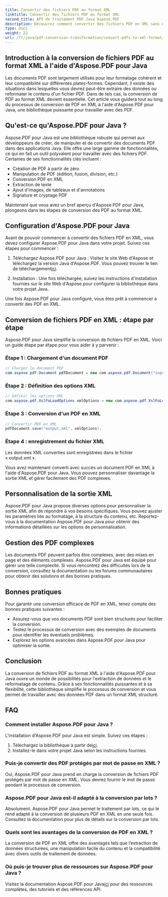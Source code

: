 ```yaml
---
title: Convertir des fichiers PDF au format XML
linktitle: Convertir des fichiers PDF au format XML
second_title: API de traitement PDF Java Aspose.PDF
description: Découvrez comment convertir des fichiers PDF en XML sans effort avec Aspose.PDF pour Java. Guide étape par étape et bonnes pratiques pour une conversion efficace.
type: docs
weight: 22
url: /fr/java/pdf-conversion-transformation/convert-pdfs-to-xml-format/
---
```


## Introduction à la conversion de fichiers PDF au format XML à l'aide d'Aspose.PDF pour Java

Les documents PDF sont largement utilisés pour leur formatage cohérent et leur compatibilité sur différentes plates-formes. Cependant, il existe des situations dans lesquelles vous devrez peut-être extraire des données ou reformater le contenu d'un fichier PDF. Dans de tels cas, la conversion de PDF au format XML devient essentielle. Cet article vous guidera tout au long du processus de conversion de PDF en XML à l'aide d'Aspose.PDF pour Java, une bibliothèque puissante pour travailler avec des PDF.

## Qu'est-ce qu'Aspose.PDF pour Java ?

Aspose.PDF pour Java est une bibliothèque robuste qui permet aux développeurs de créer, de manipuler et de convertir des documents PDF dans des applications Java. Elle offre une large gamme de fonctionnalités, ce qui en fait un outil polyvalent pour travailler avec des fichiers PDF. Certaines de ses fonctionnalités clés incluent :

- Création de PDF à partir de zéro
- Manipulation de PDF (édition, fusion, division, etc.)
- Conversion PDF en XML
- Extraction de texte
- Ajout d'images, de tableaux et d'annotations
- Signature et cryptage PDF

Maintenant que vous avez un bref aperçu d'Aspose.PDF pour Java, plongeons dans les étapes de conversion des PDF au format XML.

## Configuration d'Aspose.PDF pour Java

Avant de pouvoir commencer à convertir des fichiers PDF en XML, vous devez configurer Aspose.PDF pour Java dans votre projet. Suivez ces étapes pour commencer :

1.  Téléchargez Aspose.PDF pour Java : Visitez le site Web d'Aspose et téléchargez la version Java d'Aspose.PDF. Vous pouvez trouver le lien de téléchargement[ici](https://releases.aspose.com/pdf/java/).

2. Installation : Une fois téléchargée, suivez les instructions d'installation fournies sur le site Web d'Aspose pour configurer la bibliothèque dans votre projet Java.

Une fois Aspose.PDF pour Java configuré, vous êtes prêt à commencer à convertir des PDF en XML.

## Conversion de fichiers PDF en XML : étape par étape

Aspose.PDF pour Java simplifie la conversion de fichiers PDF en XML. Voici un guide étape par étape pour vous aider à y parvenir :

### Étape 1 : Chargement d'un document PDF

```java
// Charger le document PDF
com.aspose.pdf.Document pdfDocument = new com.aspose.pdf.Document("input.pdf");
```

### Étape 2 : Définition des options XML

```java
// Définir les options XML
com.aspose.pdf.XslFoLoadOptions xmlOptions = new com.aspose.pdf.XslFoLoadOptions();
```

### Étape 3 : Conversion d'un PDF en XML

```java
// Convertir PDF en XML
pdfDocument.save("output.xml", xmlOptions);
```

### Étape 4 : enregistrement du fichier XML

Les données XML converties sont enregistrées dans le fichier « output.xml ».

Vous avez maintenant converti avec succès un document PDF en XML à l'aide d'Aspose.PDF pour Java. Vous pouvez personnaliser davantage la sortie XML et gérer facilement des PDF complexes.

## Personnalisation de la sortie XML

Aspose.PDF pour Java propose diverses options pour personnaliser la sortie XML afin de répondre à vos besoins spécifiques. Vous pouvez ajuster les paramètres liés au formatage, à la structure du contenu, etc. Reportez-vous à la documentation Aspose.PDF pour Java pour obtenir des informations détaillées sur les options de personnalisation.

## Gestion des PDF complexes

Les documents PDF peuvent parfois être complexes, avec des mises en page et des éléments complexes. Aspose.PDF pour Java est équipé pour gérer une telle complexité. Si vous rencontrez des difficultés lors de la conversion, consultez la documentation ou les forums communautaires pour obtenir des solutions et des bonnes pratiques.

## Bonnes pratiques

Pour garantir une conversion efficace de PDF en XML, tenez compte des bonnes pratiques suivantes :

- Assurez-vous que vos documents PDF sont bien structurés pour faciliter la conversion.
- Testez le processus de conversion avec des exemples de documents pour identifier les éventuels problèmes.
- Explorez les options avancées dans Aspose.PDF pour Java pour optimiser la sortie.

## Conclusion

La conversion de fichiers PDF au format XML à l'aide d'Aspose.PDF pour Java ouvre un monde de possibilités pour l'extraction de données et le reformatage de contenu. Grâce à ses fonctionnalités puissantes et à sa flexibilité, cette bibliothèque simplifie le processus de conversion et vous permet de travailler avec des données PDF dans un format XML structuré.

## FAQ

### Comment installer Aspose.PDF pour Java ?

L'installation d'Aspose.PDF pour Java est simple. Suivez ces étapes :
1.  Téléchargez la bibliothèque à partir de[ici](https://releases.aspose.com/pdf/java/).
2. Installez-le dans votre projet Java selon les instructions fournies.

### Puis-je convertir des PDF protégés par mot de passe en XML ?

Oui, Aspose.PDF pour Java prend en charge la conversion de fichiers PDF protégés par mot de passe en XML. Vous devrez fournir le mot de passe pendant le processus de conversion.

### Aspose.PDF pour Java est-il adapté à la conversion par lots ?

Absolument. Aspose.PDF pour Java permet le traitement par lots, ce qui le rend adapté à la conversion de plusieurs PDF en XML en une seule fois. Consultez la documentation pour plus de détails sur la conversion par lots.

### Quels sont les avantages de la conversion de PDF en XML ?

La conversion de PDF en XML offre des avantages tels que l’extraction de données structurées, une manipulation facile du contenu et la compatibilité avec divers outils de traitement de données.

### Où puis-je trouver plus de ressources sur Aspose.PDF pour Java ?

 Visitez la documentation Aspose.PDF pour Java[ici](https://reference.aspose.com/pdf/java/) pour des ressources complètes, des tutoriels et des références API.